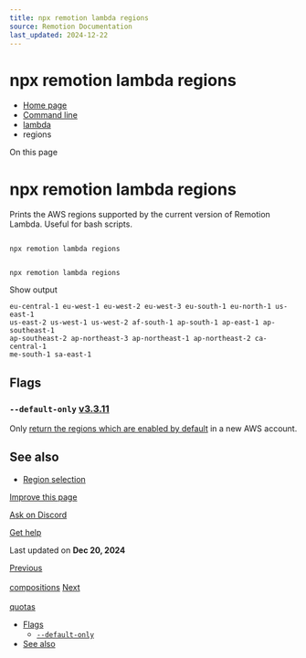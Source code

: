 ```yaml
---
title: npx remotion lambda regions
source: Remotion Documentation
last_updated: 2024-12-22
---
```


# npx remotion lambda regions

- [Home page](/)
- [Command line](/docs/cli/)
- [lambda](/docs/lambda/cli)
- regions

On this page

# npx remotion lambda regions

Prints the AWS regions supported by the current version of Remotion Lambda. Useful for bash scripts.

```

npx remotion lambda regions
```

```

npx remotion lambda regions
```

Show output

```
eu-central-1 eu-west-1 eu-west-2 eu-west-3 eu-south-1 eu-north-1 us-east-1
us-east-2 us-west-1 us-west-2 af-south-1 ap-south-1 ap-east-1 ap-southeast-1
ap-southeast-2 ap-northeast-3 ap-northeast-1 ap-northeast-2 ca-central-1
me-south-1 sa-east-1
```

## Flags [​](\#flags "Direct link to Flags")

### `--default-only` [v3.3.11](https://github.com/remotion-dev/remotion/releases/v3.3.11) [​](\#--default-only "Direct link to --default-only")

Only [return the regions which are enabled by default](https://docs.aws.amazon.com/general/latest/gr/rande-manage.html) in a new AWS account.

## See also [​](\#see-also "Direct link to See also")

- [Region selection](/docs/lambda/region-selection)

[Improve this page](https://github.com/remotion-dev/remotion/edit/main/packages/docs/docs/lambda/cli/regions.mdx)

[Ask on Discord](https://remotion.dev/discord)

[Get help](/docs/get-help)

Last updated on **Dec 20, 2024**

[Previous\
\
compositions](/docs/lambda/cli/compositions) [Next\
\
quotas](/docs/lambda/cli/quotas)

- [Flags](#flags)
  - [`--default-only`](#--default-only)
- [See also](#see-also)
